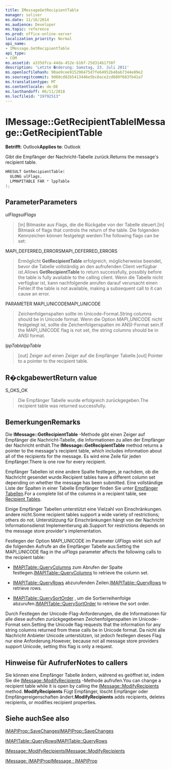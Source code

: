 ```yaml
---
title: IMessageGetRecipientTable
manager: soliver
ms.date: 11/16/2014
ms.audience: Developer
ms.topic: reference
ms.prod: office-online-server
localization_priority: Normal
api_name:
- IMessage.GetRecipientTable
api_type:
- COM
ms.assetid: a335dfca-44da-452e-b16f-25d314b1758f
description: 'Letzte �nderung: Samstag, 23. Juli 2011'
ms.openlocfilehash: 90ae9cee915296475d7fe64952b40ab7344e89e2
ms.sourcegitcommit: 9d60cd82b5413446e5bc8ace2cd689f683fb41a7
ms.translationtype: MT
ms.contentlocale: de-DE
ms.lasthandoff: 06/11/2018
ms.locfileid: "19792513"
---
```

# <a name="imessagegetrecipienttable"></a><span data-ttu-id="59a51-103">IMessage::GetRecipientTable</span><span class="sxs-lookup"><span data-stu-id="59a51-103">IMessage::GetRecipientTable</span></span>

  
  
<span data-ttu-id="59a51-104">**Betrifft**: Outlook</span><span class="sxs-lookup"><span data-stu-id="59a51-104">**Applies to**: Outlook</span></span> 
  
<span data-ttu-id="59a51-105">Gibt die Empfänger der Nachricht-Tabelle zurück.</span><span class="sxs-lookup"><span data-stu-id="59a51-105">Returns the message's recipient table.</span></span>
  
```cpp
HRESULT GetRecipientTable(
  ULONG ulFlags,
  LPMAPITABLE FAR * lppTable
);
```

## <a name="parameters"></a><span data-ttu-id="59a51-106">Parameter</span><span class="sxs-lookup"><span data-stu-id="59a51-106">Parameters</span></span>

 <span data-ttu-id="59a51-107">_ulFlags_</span><span class="sxs-lookup"><span data-stu-id="59a51-107">_ulFlags_</span></span>
  
> <span data-ttu-id="59a51-108">[in] Bitmaske aus Flags, die die Rückgabe von der Tabelle steuert.</span><span class="sxs-lookup"><span data-stu-id="59a51-108">[in] Bitmask of flags that controls the return of the table.</span></span> <span data-ttu-id="59a51-109">Die folgenden Kennzeichen können festgelegt werden:</span><span class="sxs-lookup"><span data-stu-id="59a51-109">The following flags can be set:</span></span>
    
<span data-ttu-id="59a51-110">MAPI_DEFERRED_ERRORS</span><span class="sxs-lookup"><span data-stu-id="59a51-110">MAPI_DEFERRED_ERRORS</span></span> 
  
> <span data-ttu-id="59a51-111">Ermöglicht **GetRecipientTable** erfolgreich, möglicherweise beendet, bevor die Tabelle vollständig an den aufrufenden Client verfügbar ist.</span><span class="sxs-lookup"><span data-stu-id="59a51-111">Allows **GetRecipientTable** to return successfully, possibly before the table is fully available to the calling client.</span></span> <span data-ttu-id="59a51-112">Wenn die Tabelle nicht verfügbar ist, kann nachfolgende anrufen darauf verursacht einen Fehler.</span><span class="sxs-lookup"><span data-stu-id="59a51-112">If the table is not available, making a subsequent call to it can cause an error.</span></span> 
    
<span data-ttu-id="59a51-113">PARAMETER MAPI_UNICODE</span><span class="sxs-lookup"><span data-stu-id="59a51-113">MAPI_UNICODE</span></span> 
  
> <span data-ttu-id="59a51-114">Zeichenfolgenspalten sollte im Unicode-Format.</span><span class="sxs-lookup"><span data-stu-id="59a51-114">String columns should be in Unicode format.</span></span> <span data-ttu-id="59a51-115">Wenn die Option MAPI_UNICODE nicht festgelegt ist, sollte die Zeichenfolgenspalten im ANSI-Format sein.</span><span class="sxs-lookup"><span data-stu-id="59a51-115">If the MAPI_UNICODE flag is not set, the string columns should be in ANSI format.</span></span>
    
 <span data-ttu-id="59a51-116">_lppTable_</span><span class="sxs-lookup"><span data-stu-id="59a51-116">_lppTable_</span></span>
  
> <span data-ttu-id="59a51-117">[out] Zeiger auf einen Zeiger auf die Empfänger Tabelle.</span><span class="sxs-lookup"><span data-stu-id="59a51-117">[out] Pointer to a pointer to the recipient table.</span></span>
    
## <a name="return-value"></a><span data-ttu-id="59a51-118">R�ckgabewert</span><span class="sxs-lookup"><span data-stu-id="59a51-118">Return value</span></span>

<span data-ttu-id="59a51-119">S_OK</span><span class="sxs-lookup"><span data-stu-id="59a51-119">S_OK</span></span> 
  
> <span data-ttu-id="59a51-120">Die Empfänger Tabelle wurde erfolgreich zurückgegeben.</span><span class="sxs-lookup"><span data-stu-id="59a51-120">The recipient table was returned successfully.</span></span>
    
## <a name="remarks"></a><span data-ttu-id="59a51-121">Bemerkungen</span><span class="sxs-lookup"><span data-stu-id="59a51-121">Remarks</span></span>

<span data-ttu-id="59a51-122">Die **IMessage::GetRecipientTable** -Methode gibt einen Zeiger auf Empfänger die Nachricht-Tabelle, die Informationen zu allen der Empfänger der Nachricht enthält.</span><span class="sxs-lookup"><span data-stu-id="59a51-122">The **IMessage::GetRecipientTable** method returns a pointer to the message's recipient table, which includes information about all of the recipients for the message.</span></span> <span data-ttu-id="59a51-123">Es wird eine Zeile für jeden Empfänger.</span><span class="sxs-lookup"><span data-stu-id="59a51-123">There is one row for every recipient.</span></span> 
  
<span data-ttu-id="59a51-124">Empfänger Tabellen ist eine andere Spalte festlegen, je nachdem, ob die Nachricht gesendet wurde.</span><span class="sxs-lookup"><span data-stu-id="59a51-124">Recipient tables have a different column set depending on whether the message has been submitted.</span></span> <span data-ttu-id="59a51-125">Eine vollständige Liste der Spalten in einer Tabelle Empfänger finden Sie unter [Empfänger Tabellen](recipient-tables.md).</span><span class="sxs-lookup"><span data-stu-id="59a51-125">For a complete list of the columns in a recipient table, see [Recipient Tables](recipient-tables.md).</span></span>
  
<span data-ttu-id="59a51-126">Einige Empfänger Tabellen unterstützt eine Vielzahl von Einschränkungen. andere nicht.</span><span class="sxs-lookup"><span data-stu-id="59a51-126">Some recipient tables support a wide variety of restrictions; others do not.</span></span> <span data-ttu-id="59a51-127">Unterstützung für Einschränkungen hängt von der Nachricht Informationsdienst Implementierung ab.</span><span class="sxs-lookup"><span data-stu-id="59a51-127">Support for restrictions depends on the message store provider's implementation.</span></span> 
  
<span data-ttu-id="59a51-128">Festlegen der Option MAPI_UNICODE im Parameter _UlFlags_ wirkt sich auf die folgenden Aufrufe an die Empfänger Tabelle aus:</span><span class="sxs-lookup"><span data-stu-id="59a51-128">Setting the MAPI_UNICODE flag in the  _ulFlags_ parameter affects the following calls to the recipient table:</span></span> 
  
- <span data-ttu-id="59a51-129">[IMAPITable::QueryColumns](imapitable-querycolumns.md) zum Abrufen der Spalte festlegen.</span><span class="sxs-lookup"><span data-stu-id="59a51-129">[IMAPITable::QueryColumns](imapitable-querycolumns.md) to retrieve the column set.</span></span> 
    
- <span data-ttu-id="59a51-130">[IMAPITable::QueryRows](imapitable-queryrows.md) abzurufenden Zeilen.</span><span class="sxs-lookup"><span data-stu-id="59a51-130">[IMAPITable::QueryRows](imapitable-queryrows.md) to retrieve rows.</span></span> 
    
- <span data-ttu-id="59a51-131">[IMAPITable::QuerySortOrder](imapitable-querysortorder.md) , um die Sortierreihenfolge abzurufen.</span><span class="sxs-lookup"><span data-stu-id="59a51-131">[IMAPITable::QuerySortOrder](imapitable-querysortorder.md) to retrieve the sort order.</span></span> 
    
<span data-ttu-id="59a51-132">Durch Festlegen der Unicode-Flag-Anforderungen, die die Informationen für alle diese aufrufen zurückgegebenen Zeichenfolgenspalten im Unicode-Format sein.</span><span class="sxs-lookup"><span data-stu-id="59a51-132">Setting the Unicode flag requests that the information for any string columns returned from these calls be in Unicode format.</span></span> <span data-ttu-id="59a51-133">Da nicht alle Nachricht Anbieter Unicode unterstützen, ist jedoch festlegen dieses Flag nur eine Anforderung.</span><span class="sxs-lookup"><span data-stu-id="59a51-133">However, because not all message store providers support Unicode, setting this flag is only a request.</span></span>
  
## <a name="notes-to-callers"></a><span data-ttu-id="59a51-134">Hinweise für Aufrufer</span><span class="sxs-lookup"><span data-stu-id="59a51-134">Notes to callers</span></span>

<span data-ttu-id="59a51-135">Sie können eine Empfänger Tabelle ändern, während es geöffnet ist, indem Sie die [IMessage::ModifyRecipients](imessage-modifyrecipients.md) -Methode aufrufen.</span><span class="sxs-lookup"><span data-stu-id="59a51-135">You can change a recipient table while it is open by calling the [IMessage::ModifyRecipients](imessage-modifyrecipients.md) method.</span></span> <span data-ttu-id="59a51-136">**ModifyRecipients** Fügt Empfänger, löscht Empfänger oder Empfängereigenschaften ändert.</span><span class="sxs-lookup"><span data-stu-id="59a51-136">**ModifyRecipients** adds recipients, deletes recipients, or modifies recipient properties.</span></span> 
  
## <a name="see-also"></a><span data-ttu-id="59a51-137">Siehe auch</span><span class="sxs-lookup"><span data-stu-id="59a51-137">See also</span></span>



[<span data-ttu-id="59a51-138">IMAPIProp::SaveChanges</span><span class="sxs-lookup"><span data-stu-id="59a51-138">IMAPIProp::SaveChanges</span></span>](imapiprop-savechanges.md)
  
[<span data-ttu-id="59a51-139">IMAPITable::QueryRows</span><span class="sxs-lookup"><span data-stu-id="59a51-139">IMAPITable::QueryRows</span></span>](imapitable-queryrows.md)
  
[<span data-ttu-id="59a51-140">IMessage::ModifyRecipients</span><span class="sxs-lookup"><span data-stu-id="59a51-140">IMessage::ModifyRecipients</span></span>](imessage-modifyrecipients.md)
  
[<span data-ttu-id="59a51-141">IMessage: IMAPIProp</span><span class="sxs-lookup"><span data-stu-id="59a51-141">IMessage : IMAPIProp</span></span>](imessageimapiprop.md)

